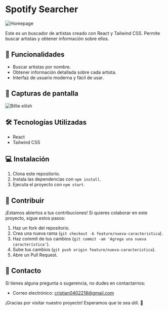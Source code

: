 # Spotify Searcher

![Homepage](/homepage.png)

Este es un buscador de artistas creado con React y Tailwind CSS. Permite buscar artistas y obtener información sobre ellos.

## 🚀 Funcionalidades

- Buscar artistas por nombre.
- Obtener información detallada sobre cada artista.
- Interfaz de usuario moderna y fácil de usar.

## 📸 Capturas de pantalla

![Billie eilish](/billie-eilish.png)

## 🛠️ Tecnologías Utilizadas

- React
- Tailwind CSS

## 💻 Instalación

1. Clona este repositorio.
2. Instala las dependencias con `npm install`.
3. Ejecuta el proyecto con `npm start`.

## 🤝 Contribuir

¡Estamos abiertos a tus contribuciones! Si quieres colaborar en este proyecto, sigue estos pasos:

1. Haz un fork del repositorio.
2. Crea una nueva rama (`git checkout -b feature/nueva-caracteristica`).
3. Haz commit de tus cambios (`git commit -am 'Agrega una nueva característica'`).
4. Sube tus cambios (`git push origin feature/nueva-caracteristica`).
5. Abre un Pull Request.

## 📧 Contacto

Si tienes alguna pregunta o sugerencia, no dudes en contactarnos:

- Correo electrónico: cristian0402218@gmail.com

¡Gracias por visitar nuestro proyecto! Esperamos que te sea útil. 👋
